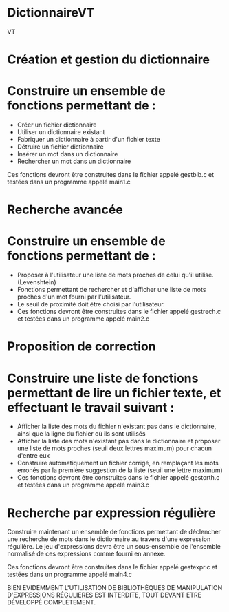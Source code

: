 # DictionnaireVT
VT

Création et gestion du dictionnaire
===================================

Construire un ensemble de fonctions permettant de :
====================================================

* Créer un fichier dictionnaire
* Utiliser un dictionnaire existant
* Fabriquer un dictionnaire à partir d'un fichier texte
* Détruire un fichier dictionnaire
* Insérer un mot dans un dictionnaire
* Rechercher un mot dans un dictionnaire

Ces fonctions devront être construites dans le fichier appelé gestbib.c et testées dans un programme appelé main1.c

Recherche avancée
===================================

Construire un ensemble de fonctions permettant de :
====================================================

* Proposer à l'utilisateur une liste de mots proches de celui qu'il utilise. (Levenshtein)
* Fonctions permettant de rechercher et d'afficher une liste de mots proches d'un mot fourni par l'utilisateur.
* Le seuil de proximité doit être choisi par l'utilisateur.
* Ces fonctions devront être construites dans le fichier appelé gestrech.c et testées dans un programme appelé main2.c

Proposition de correction
===================================

Construire une liste de fonctions permettant de lire un fichier texte, et effectuant le travail suivant :
=========================================================================================================

* Afficher la liste des mots du fichier n'existant pas dans le dictionnaire, ainsi que la ligne du fichier où ils sont utilisés
* Afficher la liste des mots n'existant pas dans le dictionnaire et proposer une liste de mots proches (seuil deux lettres maximum) pour chacun d'entre eux
* Construire automatiquement un fichier corrigé, en remplaçant les mots erronés par la première suggestion de la liste (seuil une lettre maximum)
* Ces fonctions devront être construites dans le fichier appelé gestorth.c et testées dans un programme appelé main3.c

Recherche par expression régulière
===================================

Construire maintenant un ensemble de fonctions permettant de déclencher une recherche de mots dans le dictionnaire au travers d'une expression régulière. Le jeu d'expressions devra être un sous-ensemble de l'ensemble normalisé de ces expressions comme fourni en annexe.

Ces fonctions devront être construites dans le fichier appelé gestexpr.c et testées dans un programme appelé main4.c

BIEN EVIDEMMENT L'UTILISATION DE BIBLIOTHÈQUES DE MANIPULATION D'EXPRESSIONS RÉGULIERES EST INTERDITE, TOUT DEVANT ETRE DÉVELOPPÉ COMPLÈTEMENT.
